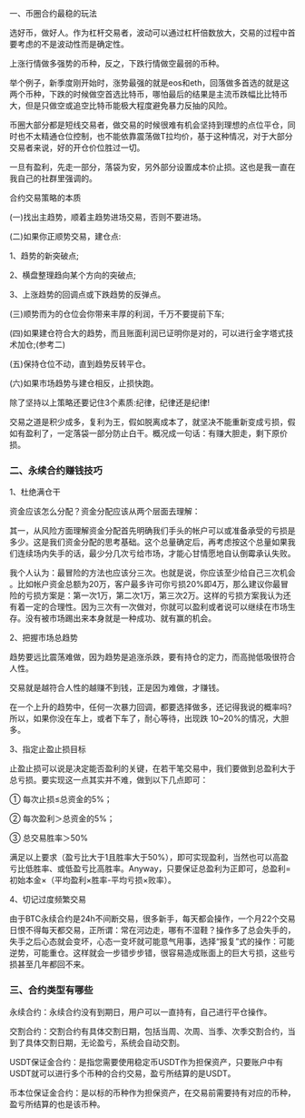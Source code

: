 一、币圈合约最稳的玩法

选好币，做好人。作为杠杆交易者，波动可以通过杠杆倍数放大，交易的过程中首要考虑的不是波动性而是确定性。

上涨行情做多强势的币种，反之，下跌行情做空最弱的币种。

举个例子，新季度刚开始时，涨势最强的就是eos和eth，回落做多首选的就是这两个币种，下跌的时候做空首选比特币，哪怕最后的结果是主流币跌幅比比特币大，但是只做空或追空比特币能极大程度避免暴力反抽的风险。

币圈大部分都是短线交易者，做交易的时候很难有机会坚持到理想的点位平仓，同时也不太精通仓位控制，也不能依靠震荡做T拉均价，基于这种情况，对于大部分交易者来说，好的开仓价位胜过一切。

一旦有盈利，先走一部分，落袋为安，另外部分设置成本价止损。这也是我一直在我自己的社群里强调的。

合约交易策略的本质

(一)找出主趋势，顺着主趋势进场交易，否则不要进场。

(二)如果你正顺势交易，建仓点:

1、趋势的新突破点;

2、横盘整理趋向某个方向的突破点;

3、上涨趋势的回调点或下跌趋势的反弹点。

(三)顺势而为的仓位会你带来丰厚的利润，千万不要提前下车;

(四)如果建仓符合大的趋势，而且账面利润已证明你是对的，可以进行金字塔式技术加仓;(参考二)

(五)保持仓位不动，直到趋势反转平仓。

(六)如果市场趋势与建仓相反，止损快跑。

除了坚持以上策略还要记住3个素质:纪律，纪律还是纪律!

交易之道是积少成多，复利为王，假如脱离成本了，就坚决不能重新变成亏损，假如有盈利了，一定落袋一部分防止白干。概况成一句话：有赚大胆走，剩下原价损。

### 二、永续合约赚钱技巧

1、杜绝满仓干

资金应该怎么分配？资金分配应该从两个层面去理解：

其一，从风险方面理解资金分配首先明确我们手头的帐户可以或准备承受的亏损是多少。这是我们资金分配的思考基础。这个总量确定后，再考虑按这个总量如果我们连续场内失手的话，最少分几次亏给市场，才能心甘情愿地自认倒霉承认失败。

我个人认为：最冒险的方法也应该分三次。也就是说，你应该至少给自己三次机会 。比如帐户资金总额为20万，客户最多许可你亏损20%即4万，那么建议你最冒险的亏损方案是：第一次1万，第二次1万，第三次2万。这样的亏损方案我认为还有着一定的合理性。因为三次有一次做对，你就可以盈利或者说可以继续在市场生存。没有被市场踢出来本身就是一种成功、就有赢的机会。

2、把握市场总趋势

趋势要远比震荡难做，因为趋势是追涨杀跌，要有持仓的定力，而高抛低吸很符合人性。

交易就是越符合人性的越赚不到钱，正是因为难做，才赚钱。

在一个上升的趋势中，任何一次暴力回调，都要选择做多，还记得我说的概率吗? 所以，如果你没在车上，或者下车了，耐心等待，出现跌 10~20%的情况，大胆多。

3、指定止盈止损目标

止盈止损可以说是决定能否盈利的关键，在若干笔交易中，我们要做到总盈利大于总亏损。要实现这一点其实并不难，做到以下几点即可：

① 每次止损≤总资金的5%；

② 每次盈利＞总资金的5%；

③ 总交易胜率＞50%

满足以上要求（盈亏比大于1且胜率大于50%），即可实现盈利，当然也可以高盈亏比低胜率、或低盈亏比高胜率。Anyway，只要保证总盈利为正即可，总盈利=初始本金×（平均盈利×胜率-平均亏损×败率）。

4、切记过度频繁交易

由于BTC永续合约是24h不间断交易，很多新手，每天都会操作，一个月22个交易日恨不得每天都交易，正所谓：常在河边走，哪有不湿鞋？操作多了总会失手的，失手之后心态就会变坏，心态一变坏就可能意气用事，选择“报复”式的操作：可能逆势，可能重仓。这样就会一步错步步错，很容易造成账面上的巨大亏损，这些亏损甚至几年都回不来。

### 三、合约类型有哪些

永续合约：永续合约没有到期日，用户可以一直持有，自己进行平仓操作。

交割合约：交割合约有具体交割日期，包括当周、次周、当季、次季交割合约，当到了具体交割日期，无论盈亏，系统会自动交割。

USDT保证金合约：是指您需要使用稳定币USDT作为担保资产，只要账户中有USDT就可以进行多个币种的合约交易，盈亏所结算的是USDT。

币本位保证金合约：是以标的币种作为担保资产，在交易前需要持有对应的币种，盈亏所结算的也是该币种。